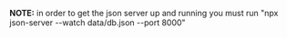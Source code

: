 **NOTE:**
in order to get the json server up and running you must run "npx json-server --watch data/db.json --port 8000"
